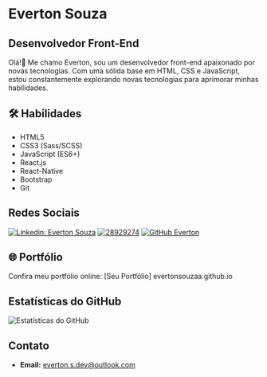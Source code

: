 # Everton Souza

## Desenvolvedor Front-End

Olá!👋  Me chamo Everton, sou um desenvolvedor front-end apaixonado por novas tecnologias. Com uma sólida base em HTML, CSS e JavaScript, estou constantemente explorando novas tecnologias para aprimorar minhas habilidades.

## 🛠️ Habilidades
- HTML5
- CSS3 (Sass/SCSS)
- JavaScript (ES6+)
- React.js
- React-Native
- Bootstrap
- Git

## Redes Sociais

[![Linkedin: Everton Souza](https://img.shields.io/badge/-Everton%20Souza-blue?style=flat-square&logo=Linkedin&logoColor=white&link=https://www.linkedin.com/in/https://www.linkedin.com/in/everton-souza-a93062182/)](https://www.linkedin.com/in/everton-souza-a93062182/)
[![28929274](https://img.shields.io/badge/-Rocketseat-blueviolet?style=flat-square)](https://app.rocketseat.com.br/me/everton-da-silva-souza-01593)
[![GitHub Everton](https://img.shields.io/github/followers/EvertonSouzaa?label=follow&style=social)](https://github.com/EvertonSouzaa)

## 🌐 Portfólio
Confira meu portfólio online: [Seu Portfólio] evertonsouzaa.github.io

## Estatísticas do GitHub

![Estatísticas do GitHub](https://github-readme-stats.vercel.app/api?username=EvertonSouzaa&show_icons=true&theme=dracula)


## Contato

- **Email:** everton.s.dev@outlook.com

